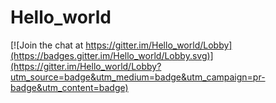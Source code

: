 # Hello_world

[![Join the chat at https://gitter.im/Hello_world/Lobby](https://badges.gitter.im/Hello_world/Lobby.svg)](https://gitter.im/Hello_world/Lobby?utm_source=badge&utm_medium=badge&utm_campaign=pr-badge&utm_content=badge)